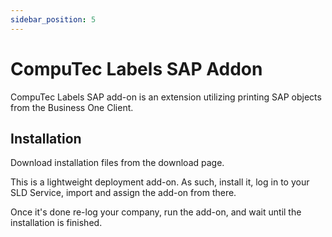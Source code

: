 ```yaml
---
sidebar_position: 5
---
```


# CompuTec Labels SAP Addon

CompuTec Labels SAP add-on is an extension utilizing printing SAP objects from the Business One Client.

## Installation

Download installation files from the download page<!-- TODO: Link -->.

This is a lightweight deployment add-on. As such, install it, log in to your SLD Service, import and assign the add-on from there.

Once it's done re-log your company, run the add-on, and wait until the installation is finished.
